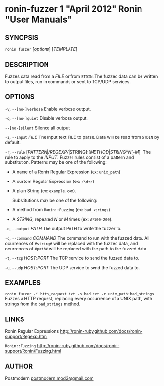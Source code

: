 # ronin-fuzzer 1 "April 2012" Ronin "User Manuals"

## SYNOPSIS

`ronin fuzzer` [*options*] [*TEMPLATE*]

## DESCRIPTION

Fuzzes data read from a *FILE* or from `STDIN`. The fuzzed data can be written
to output files, run in commands or sent to TCP/UDP services.

## OPTIONS

`-v`, `--[no-]verbose`
  Enable verbose output.

`-q`, `--[no-]quiet`
  Disable verbose output.

`--[no-]silent`
  Silence all output.

`-i`, `--input` *FILE*
  The input text FILE to parse. Data will be read from `STDIN` by default.

`-r`, `--rule` [*PATTERN*|*/REGEXP/*|STRING]:[*METHOD*|*STRING***N*[-*M*]]
  The rule to apply to the *INPUT*. Fuzzer rules consist of a pattern and 
  substitution. Patterns may be one of the following:

  * A name of a Ronin Regular Expression (ex: `unix_path`)
  * A custom Regular Expression (ex: `/\d+/`)
  * A plain String (ex: `example.com`).

    Substitutions may be one of the following:

  * A method from `Ronin::Fuzzing` (ex: `bad_strings`)
  * A *STRING*, repeated *N* or *M* times (ex: `A*100-200`).

`-o`, `--output` *PATH*
  The output PATH to write the fuzzer to.

`-c`, `--command` *COMMAND*
  The command to run with the fuzzed data. All ocurrences of `#string#` will be
  replaced with the fuzzed data, and ocurrences of `#path#` will be replaced
  with the path to the fuzzed data.

`-t`, `--tcp` *HOST*:*PORT*
  The TCP service to send the fuzzed data to.

`-u`, `--udp` *HOST*:*PORT*
  The UDP service to send the fuzzed data to.

## EXAMPLES

`ronin fuzzer -i http_request.txt -o bad.txt -r unix_path:bad_strings`
  Fuzzes a HTTP request, replacing every occurrence of a UNIX path, with
  strings from the `bad_strings` method.

## LINKS

Ronin Regular Expressions
  http://ronin-ruby.github.com/docs/ronin-support/Regexp.html

`Ronin::Fuzzing`
  http://ronin-ruby.github.com/docs/ronin-support/Ronin/Fuzzing.html

## AUTHOR

Postmodern <postmodern.mod3@gmail.com>

